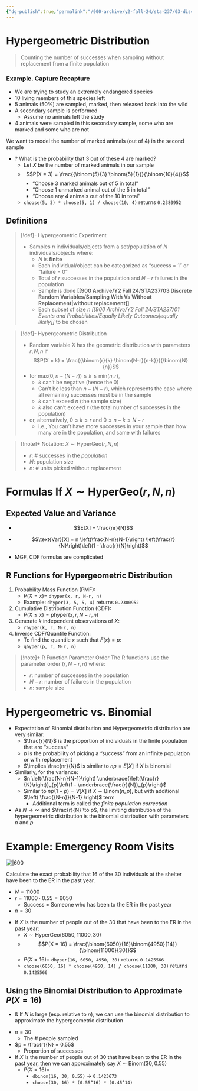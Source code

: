 ```yaml
---
{"dg-publish":true,"permalink":"/900-archive/y2-fall-24/sta-237/03-discrete-random-variables/hypergeometric-distribution/","tags":["lecture","note","stats","university"],"created":"2024-10-09T20:59:37.321-07:00","updated":"2024-11-09T23:41:59.126-08:00"}
---
```



# Hypergeometric Distribution

> Counting the number of successes when sampling without replacement from a finite population

### Example. Capture Recapture

- We are trying to study an extremely endangered species
- 10 living members of this species left
- 5 animals (50%) are sampled, marked, then released back into the wild
- A secondary sample is performed
    - Assume no animals left the study
- 4 animals were sampled in this secondary sample, some who are marked and some who are not

We want to model the number of marked animals (out of 4) in the second sample

- ? What is the probability that 3 out of these 4 are marked?
    - Let $X$ be the number of marked animals in our sample
    - $$P(X = 3) = \frac{{\binom{5}{3} \binom{5}{1}}}{\binom{10}{4}}$$
        - “Choose 3 marked animals out of 5 in total”
        - “Choose 1 unmarked animal out of the 5 in total”
        - “Choose any 4 animals out of the 10 in total”
    - `choose(5, 3) * choose(5, 1) / choose(10, 4)` returns `0.2380952`

## Definitions

> [!def]- Hypergeometric Experiment
> - Samples $n$ individuals/objects from a set/population of $N$ individuals/objects where:
>     - $N$ is **finite**
>     - Each individual/object can be categorized as “success = 1” or “failure = 0”
>     - Total of $r$ successes in the population and $N - r$ failures in the population
>     - Sample is done **[[900 Archive/Y2 Fall 24/STA237/03 Discrete Random Variables/Sampling With Vs Without Replacement\|without replacement]]**
>     - Each subset of size $n$ *[[900 Archive/Y2 Fall 24/STA237/01 Events and Probabilities/Equally Likely Outcomes\|equally likely]]* to be chosen

> [!def]- Hypergeometric Distribution
> - Random variable $X$ has the geometric distribution with parameters $r, N, n$ if $$P(X = k) = \frac{{\binom{r}{k} \binom{N-r}{n-k}}}{\binom{N}{n}}$$
> - for $\text{max}\big(0, n - (N - r)\big) \leq k \leq \text{min}(n, r)$,
>     - $k$ can’t be negative (hence the 0)
>     - Can’t be less than $n - (N - r)$, which represents the case where all remaining successes must be in the sample
>     - $k$ can’t exceed $n$ (the sample size)
>      - $k$ also can’t exceed $r$ (the total number of successes in the population)
>  - or, alternatively, $0 \leq k \leq r$ and $0 \leq n - k \leq N - r$
>     - i.e., You can’t have more successes in your sample than how many are in the population, and same with failures

> [!note]+ Notation: $X \sim \text{HyperGeo}(r, N, n)$
> - $r$: # successes in the *population*
> - $N$: population size
> - $n$: # units picked without replacement

# Formulas If $X \sim \text{HyperGeo}(r, N, n)$

## Expected Value and Variance

- $$E[X] = \frac{nr}{N}$$
- $$\text{Var}[X] = n \left(\frac{N-n}{N-1}\right) \left(\frac{r}{N}\right)\left(1 - \frac{r}{N}\right)$$

- MGF, CDF formulas are complicated

## R Functions for Hypergeometric Distribution

1. Probability Mass Function (PMF):
    - $P(X = x) =$ `dhyper(x, r, N-r, n)`
    - Example: `dhyper(3, 5, 5, 4)` returns `0.2380952`
2. Cumulative Distribution Function (CDF):
    - $P(X \leq x) = \text{phyper}(x, r, N-r, n)$
3. Generate $k$ independent observations of $X$:
    - `rhyper(k, r, N-r, n)`
4. Inverse CDF/Quantile Function:
    - To find the quantile $x$ such that $F(x) = p$:
    - `qhyper(p, r, N-r, n)`

> [!note]+ R Function Parameter Order
> The R functions use the parameter order $(r, N-r, n)$ where:
> - $r$: number of successes in the population
> - $N-r$: number of failures in the population
> - $n$: sample size

# Hypergeometric vs. Binomial

- Expectation of Binomial distribution and Hypergeometric distribution are very similar:
    - $\frac{r}{N}$ is the proportion of individuals in the finite population that are “success”
    - $p$ is the probability of picking a “success” from an infinite population or with replacement
    - $\implies \frac{nr}{N}$ is similar to $np = E[X]$ if $X$ is binomial
- Similarly, for the variance:
    - $n \left(\frac{N-n}{N-1}\right) \underbrace{\left(\frac{r}{N}\right)}_{p}\left(1 - \underbrace{\frac{r}{N}}_{p}\right)$
    - Similar to $np(1-p) = V[X]$ if $X \sim \text{Binom}(n, p)$, but with additional $\left( \frac{{N-n}}{N-1} \right)$ term
        - Additional term is called the *finite population correction*
- As $N \to \infty$ and $\frac{r}{N} \to p$, the limiting distribution of the hypergeometric distribution is the binomial distribution with parameters $n$ and $p$

# Example: Emergency Room Visits

![|600](https://i.imgur.com/jeNOe8k.png)

Calculate the exact probability that 16 of the 30 individuals at the shelter have been to the ER in the past year.

- $N = 11000$
- $r = 11000 \cdot 0.55 = 6050$
    - Success = Someone who has been to the ER in the past year
- $n = 30$

<!-- break -->
- If $X$ is the number of people out of the 30 that have been to the ER in the past year:
    - $X \sim \text{HyperGeo}(6050, 11000, 30)$
    - $$P(X = 16) = \frac{\binom{6050}{16}\binom{4950}{14}}{\binom{11000}{30}}$$
    - $P(X = 16) =$ `dhyper(16, 6050, 4950, 30)` returns `0.1425566`
    - `choose(6050, 16) * choose(4950, 14) / choose(11000, 30)` returns `0.1425566`

## Using the Binomial Distribution to Approximate $P(X = 16)$

- & If $N$ is large (esp. relative to $n$), we can use the binomial distribution to approximate the hypergeometric distribution

<!-- break -->
- $n = 30$
    - The # people sampled
- $p = \frac{r}{N} = 0.55$
    - Proportion of successes
- If $X$ is the number of people out of 30 that have been to the ER in the past year, then we can approximately say $X \sim \text{Binom}(30, 0.55)$
    - $P(X=16) =$
        - `dbinom(16, 30, 0.55)` → `0.1423673`
        - `choose(30, 16) * (0.55^16) * (0.45^14)`
